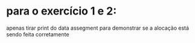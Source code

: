 # para o exercício 1 e 2:
apenas tirar print do data assegment para demonstrar se a alocação está sendo feita corretamente